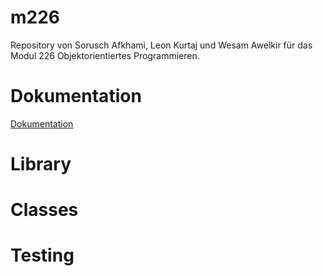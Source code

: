 # m226
Repository von Sorusch Afkhami, Leon Kurtaj und Wesam Awelkir für das Modul 226 Objektorientiertes Programmieren. 

# Dokumentation
[Dokumentation](Dokumentation/diagrams)

# Library
[]()

# Classes
[]()

# Testing
[]()

